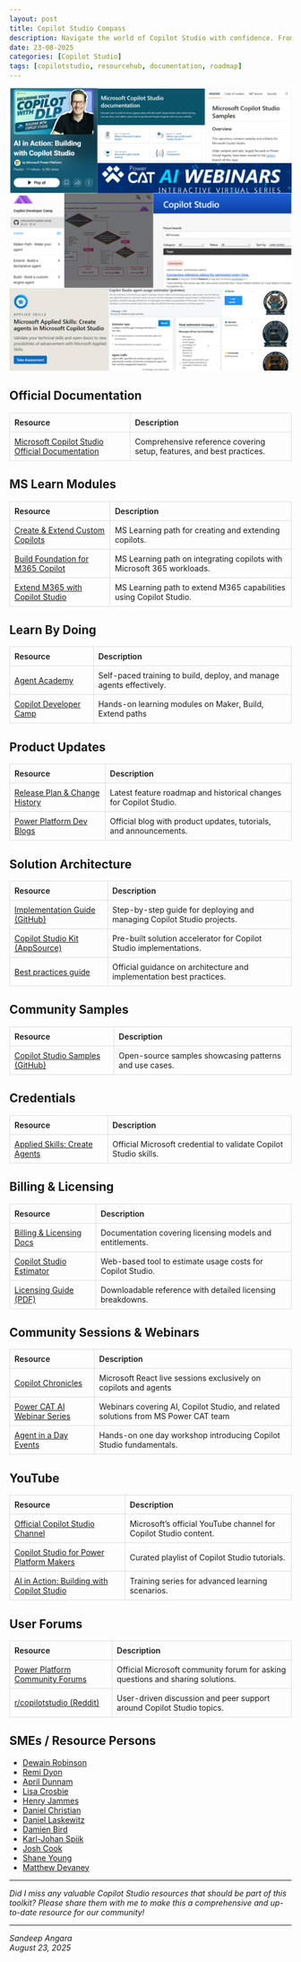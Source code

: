 ```yaml
---
layout: post
title: Copilot Studio Compass
description: Navigate the world of Copilot Studio with confidence. From official documentation and learning modules to expert training labs and community samples - everything you need to build, deploy, and excel with Copilot Studio.
date: 23-08-2025
categories: [Copilot Studio]
tags: [copilotstudio, resourcehub, documentation, roadmap]
---
```

![alt text](/assets/mcs_resources.png)

<style>
  table { border-collapse: collapse; width: 100%; margin-bottom: 1.5em; }
  th, td { border: 1px solid #ddd; padding: 8px; text-align: left; }
  thead th { font-weight: 600; }
</style>

## Official Documentation
<table>
  <thead>
    <tr><th>Resource</th><th>Description</th></tr>
  </thead>
  <tbody>
    <tr>
      <td><a href="https://learn.microsoft.com/en-us/microsoft-copilot-studio/">Microsoft Copilot Studio Official Documentation</a></td>
      <td>Comprehensive reference covering setup, features, and best practices.</td>
    </tr>
  </tbody>
</table>

## MS Learn Modules
<table>
  <thead>
    <tr><th>Resource</th><th>Description</th></tr>
  </thead>
  <tbody>
    <tr>
      <td><a href="https://learn.microsoft.com/en-us/training/paths/create-extend-custom-copilots-microsoft-copilot-studio/">Create & Extend Custom Copilots</a></td>
      <td>MS Learning path for creating and extending copilots.</td>
    </tr>
    <tr>
      <td><a href="https://learn.microsoft.com/en-us/training/paths/build-foundation-extend-microsoft-365-copilot/">Build Foundation for M365 Copilot</a></td>
      <td>MS Learning path on integrating copilots with Microsoft 365 workloads.</td>
    </tr>
    <tr>
      <td><a href="https://learn.microsoft.com/en-us/training/paths/extend-microsoft-365-copilot-studio/">Extend M365 with Copilot Studio</a></td>
      <td>MS Learning path to extend M365 capabilities using Copilot Studio.</td>
    </tr>
  </tbody>
</table>

## Learn By Doing
<table>
  <thead>
    <tr><th>Resource</th><th>Description</th></tr>
  </thead>
<tr>
      <td><a href="https://microsoft.github.io/agent-academy/">Agent Academy</a></td>
      <td>Self-paced training to build, deploy, and manage agents effectively.</td>
    </tr>
    <tr>
      <td><a href="https://microsoft.github.io/copilot-camp/">Copilot Developer Camp</a></td>
      <td>Hands-on learning modules on Maker, Build, Extend paths</td>
    </tr>
</table>

## Product Updates
<table>
  <thead>
    <tr><th>Resource</th><th>Description</th></tr>
  </thead>
  <tbody>
    <tr>
      <td><a href="https://learn.microsoft.com/en-in/power-platform/release-plan/2025wave2/change-history#microsoft-copilot-studio">Release Plan & Change History</a></td>
      <td>Latest feature roadmap and historical changes for Copilot Studio.</td>
    </tr>
     <tr>
      <td><a href="https://devblogs.microsoft.com/powerplatform/">Power Platform Dev Blogs</a></td>
      <td>Official blog with product updates, tutorials, and announcements.</td>
    </tr>
  </tbody>
</table>


## Solution Architecture
<table>
  <thead>
    <tr><th>Resource</th><th>Description</th></tr>
  </thead>
  <tbody>
    <tr>
      <td><a href="https://github.com/microsoft/CopilotStudioSamples/tree/main/ImplementationGuide">Implementation Guide (GitHub)</a></td>
      <td>Step-by-step guide for deploying and managing Copilot Studio projects.</td>
    </tr>
    <tr>
      <td><a href="https://appsource.microsoft.com/en-us/product/dynamics-365/microsoftpowercatarch.copilotstudiokit2?tab=overview">Copilot Studio Kit (AppSource)</a></td>
      <td>Pre-built solution accelerator for Copilot Studio implementations.</td>
    </tr>
    <tr>
      <td><a href="https://learn.microsoft.com/en-us/microsoft-copilot-studio/guidance/">Best practices guide</a></td>
      <td>Official guidance on architecture and implementation best practices.</td>
    </tr>
  </tbody>
</table>

## Community Samples
<table>
  <thead>
    <tr><th>Resource</th><th>Description</th></tr>
  </thead>
  <tbody>
    <tr>
      <td><a href="https://github.com/microsoft/CopilotStudioSamples">Copilot Studio Samples (GitHub)</a></td>
      <td>Open-source samples showcasing patterns and use cases.</td>
    </tr>
  </tbody>
</table>

## Credentials
<table>
  <thead>
    <tr><th>Resource</th><th>Description</th></tr>
  </thead>
  <tbody>
    <tr>
      <td><a href="https://learn.microsoft.com/en-us/credentials/applied-skills/create-agents-in-microsoft-copilot-studio/">Applied Skills: Create Agents</a></td>
      <td>Official Microsoft credential to validate Copilot Studio skills.</td>
    </tr>
  </tbody>
</table>

## Billing & Licensing
<table>
  <thead>
    <tr><th>Resource</th><th>Description</th></tr>
  </thead>
  <tbody>
    <tr>
      <td><a href="https://learn.microsoft.com/en-us/microsoft-copilot-studio/billing-licensing">Billing & Licensing Docs</a></td>
      <td>Documentation covering licensing models and entitlements.</td>
    </tr>
    <tr>
      <td><a href="https://microsoft.github.io/copilot-studio-estimator/">Copilot Studio Estimator</a></td>
      <td>Web-based tool to estimate usage costs for Copilot Studio.</td>
    </tr>
    <tr>
      <td><a href="https://cdn-dynmedia-1.microsoft.com/is/content/microsoftcorp//microsoft/bade/documents/products-and-services/en-us/bizapps/Microsoft-Copilot-Studio-Licensing-Guide-August-2025.pdf">Licensing Guide (PDF)</a></td>
      <td>Downloadable reference with detailed licensing breakdowns.</td>
    </tr>
  </tbody>
</table>

## Community Sessions & Webinars
<table>
  <thead>
    <tr><th>Resource</th><th>Description</th></tr>
  </thead>
  <tbody>
    <tr>
      <td><a href="https://developer.microsoft.com/en-us/reactor/series/s-1307/">Copilot Chronicles</a></td>
      <td>Microsoft React live sessions exclusively on copilots and agents</td>
    </tr>
    <tr>
      <td><a href="https://microsoft.github.io/powercat/programs/ai-webinar.html">Power CAT AI Webinar Series</a></td>
      <td>Webinars covering AI, Copilot Studio, and related solutions from MS Power CAT team</td>
    </tr>
    <tr>
      <td><a href="https://www.microsoft.com/en-in/events/search-catalog?q=Agent+in+a+Day&filters=Time%3A6e09f670-65c1-48d3-a698-653eab3aa700&startTime=08%3A00&endTime=10%3A00&timeZone=%7BUSER_TIMEZONE%7D&scenario=events">Agent in a Day Events</a></td>
      <td>Hands-on one day workshop introducing Copilot Studio fundamentals.</td>
    </tr>
  </tbody>
</table>

## YouTube
<table>
  <thead>
    <tr><th>Resource</th><th>Description</th></tr>
  </thead>
  <tbody>
    <tr>
      <td><a href="https://youtube.com/@microsoftcopilotstudio?si=LUKXv_fwd4nN29Qd">Official Copilot Studio Channel</a></td>
      <td>Microsoft’s official YouTube channel for Copilot Studio content.</td>
    </tr>
    <tr>
      <td><a href="https://www.youtube.com/playlist?list=PLi9EhCY4z99XR9Me1e4LZTF-YsnklmEsa">Copilot Studio for  Power Platform Makers</a></td>
      <td>Curated playlist of Copilot Studio tutorials.</td>
    </tr>
    <tr>
      <td><a href="https://youtube.com/playlist?list=PLi9EhCY4z99UQhlhVAryGX4NSPIYTSiMo&si=3VgW64wOga1A44Rr">AI in Action: Building with Copilot Studio</a></td>
      <td>Training series for advanced learning scenarios.</td>
    </tr>
  </tbody>
</table>

## User Forums
<table>
  <thead>
    <tr><th>Resource</th><th>Description</th></tr>
  </thead>
  <tbody>
    <tr>
      <td><a href="https://community.powerplatform.com/forums/thread/?partialUrl=PVACommunity">Power Platform Community Forums</a></td>
      <td>Official Microsoft community forum for asking questions and sharing solutions.</td>
    </tr>
    <tr>
      <td><a href="https://www.reddit.com/r/copilotstudio/">r/copilotstudio (Reddit)</a></td>
      <td>User-driven discussion and peer support around Copilot Studio topics.</td>
    </tr>
  </tbody>
</table>


## SMEs / Resource Persons
- [Dewain Robinson](https://www.linkedin.com/in/dewain-robinson-6ba8932/)
- [Remi Dyon](https://www.linkedin.com/in/remidyon/)
- [April Dunnam](https://www.linkedin.com/in/aprildunnam/)
- [Lisa Crosbie](https://www.linkedin.com/in/lisa-crosbie/)
- [Henry Jammes](https://www.linkedin.com/in/henryjammes/)
- [Daniel Christian](https://www.linkedin.com/in/danchristian19/)
- [Daniel Laskewitz](https://www.linkedin.com/in/laskewitz/)
- [Damien Bird](https://www.linkedin.com/in/damobird365/)
- [Karl-Johan Spiik](https://www.linkedin.com/in/karl-johan-spiik/)
- [Josh Cook](https://www.linkedin.com/in/flowaltdelete/)
- [Shane Young](https://www.linkedin.com/in/cincyshane/)
- [Matthew Devaney](https://www.linkedin.com/in/matthew-devaney/)

---

_Did I miss any valuable Copilot Studio resources that should be part of this toolkit? Please share them with me to make this a comprehensive and up-to-date resource for our community!_

---
*Sandeep Angara*  
*August 23, 2025*
